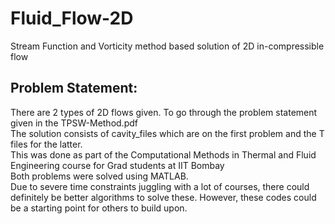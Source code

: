 # Fluid_Flow-2D
Stream Function and Vorticity method based solution of 2D in-compressible flow

## Problem Statement:
There are 2 types of 2D flows given. To go through the problem statement given in the TPSW-Method.pdf <br>
The solution consists of cavity_files which are on the first problem and the T files for the latter.<br>
This was done as part of the Computational Methods in Thermal and Fluid Engineering course for Grad students at IIT Bombay <br>
Both problems were solved using MATLAB. <br>
Due to severe time constraints juggling with a lot of courses, there could definitely be better algorithms to solve these. However, these codes could be a starting point for others to build upon.

